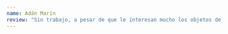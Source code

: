 ```yaml
---
name: Adán Marín
review: "Sin trabajo, a pesar de que le interesan mucho los objetos de plata y porcelana"
---
```

